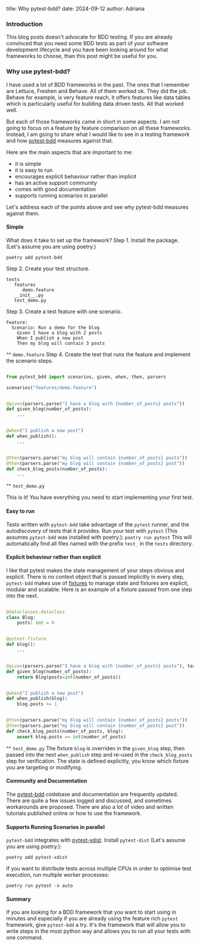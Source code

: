 title: Why pytest-bdd?
date: 2024-09-12
author: Adriana

### Introduction
This blog posts doesn't advocate for BDD testing. If you are already convinced that you need some BDD tests as part of your software development lifecycle and you have been looking around for what frameworks to choose, than this post might be useful for you.

### Why use pytest-bdd?
I have used a lot of BDD frameworks in the past. The ones that I remember are Lettuce, Freshen and Behave. All of them worked ok. They did the job. 
Behave for example, is very feature reach, it offers features like data tables which is particularly useful for building data driven tests. All that worked well.

But each of those frameworks came in short in some aspects. I am not going to focus on a feature by feature comparison on all these frameworks. 
Instead, I am going to share what I would like to see in a testing framework and how [pytest-bdd](https://pytest-bdd.readthedocs.io/en/stable/) measures against that. 

Here are the main aspects that are important to me:
- it is simple
- it is easy to run
- encourages explicit behaviour rather than implicit
- has an active support community
- comes with good documentation
- supports running scenarios in parallel

Let's address each of the points above and see why pytest-bdd measures against them.

#### Simple

What does it take to set up the framework?
Step 1. Install the package. (Let's assume you are using poetry.)
```commandline
poetry add pytest-bdd
```
Step 2. Create your test structure.

```commandline
tests
   features
      demo.feature
   __init__.py
   test_demo.py
```
Step 3. Create a test feature with one scenario.

```
Feature:
  Scenario: Run a demo for the blog
    Given I have a blog with 2 posts
    When I publish a new post
    Then my blog will contain 3 posts
```
^^ `demo.feature`
Step 4. Create the test that runs the feature and implement the scenario steps.
```python

from pytest_bdd import scenarios, given, when, then, parsers

scenarios("features/demo.feature")


@given(parsers.parse("I have a blog with {number_of_posts} posts"))
def given_blog(number_of_posts):
    ...


@when("I publish a new post")
def when_publish():
    ...


@then(parsers.parse("my blog will contain {number_of_posts} posts"))
@then(parsers.parse("my blog will contain {number_of_posts} post"))
def check_blog_posts(number_of_posts):
    ...

```
^^ `test_demo.py`

This is it! You have everything you need to start implementing your first test.

#### Easy to run

Tests written with `pytest-bdd` take advantage of the `pytest` runner, and the autodiscovery of tests that it provides.
Run your test with `pytest` (This assumes `pytest-bdd` was installed with poetry.):
`poetry run pytest`
This will automatically find all files named with the prefix `test_` in the `tests` directory.

#### Explicit behaviour rather than explicit

I like that pytest makes the state management of your steps obvious and explicit.
There is no context object that is passed implicitly in every step, `pytest-bdd` makes use of [fixtures](https://docs.pytest.org/en/6.2.x/fixture.html)
to manage state and fixtures are explicit, modular and scalable.
Here is an example of a fixture passed from one step into the next.

```python

@dataclasses.dataclass
class Blog:
    posts: int = 0


@pytest.fixture
def blog():
    ...


@given(parsers.parse("I have a blog with {number_of_posts} posts"), target_fixture="blog")
def given_blog(number_of_posts):
    return Blog(posts=int(number_of_posts))


@when("I publish a new post")
def when_publish(blog):
    blog.posts += 1


@then(parsers.parse("my blog will contain {number_of_posts} posts"))
@then(parsers.parse("my blog will contain {number_of_posts} post"))
def check_blog_posts(number_of_posts, blog):
    assert blog.posts == int(number_of_posts)
```
^^ `test_demo.py`
The fixture `blog` is overriden in the `given_blog` step, then passed into the next `when_publish` step and re-used 
in the `check_blog_posts` step for verification.
The state is defined explicitly, you know which fixture you are targeting or modifying.

#### Community and Documentation
The [pytest-bdd](https://github.com/pytest-dev/pytest-bdd) codebase and documentation are frequently updated. 
There are quite a few issues logged and discussed, and sometimes workarounds are proposed. 
There are also a lot of video and written tutorials published online or how to use the framework.

#### Supports Running Scenarios in parallel

`pytest-bdd` integrates with [pytest-xdist](https://pytest-xdist.readthedocs.io/en/stable/).
Install `pytest-dist` (Let's assume you are using poetry.):
```commandline 
poetry add pytest-xdist
```
If you want to distribute tests across multiple CPUs in order to optimise test execution, run multiple worker processes:
```commandline
poetry run pytest -n auto
```

#### Summary
If you are looking for a BDD framework that you want to start using in minutes and especially if you are 
already using the feature rich `pytest` framework, give `pytest-bdd` a try. 
It's the framework that will allow you to write steps in the most python way and allows you to run all your tests with one command.




